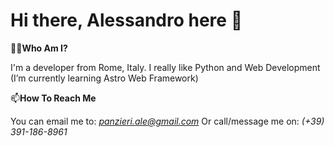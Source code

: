 # Hi there, Alessandro here 👋

🧑‍💻**Who Am I?**

I'm a developer from Rome, Italy.
I really like Python and Web Development (I’m currently learning Astro Web Framework)

📫**How To Reach Me**

You can email me to: *panzieri.ale@gmail.com*
Or call/message me on: *(+39) 391-186-8961*
